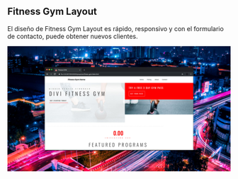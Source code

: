 ## Fitness Gym Layout

El diseño de Fitness Gym Layout es rápido, responsivo y con el formulario de contacto, puede obtener nuevos clientes.

![Captura del sitio](./img/captura-de-pantalla.jpg)